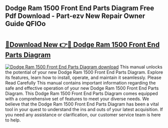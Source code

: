 ## Dodge Ram 1500 Front End Parts Diagram Free Pdf Download - Part-ezv New Repair Owner Guide QFIOo

# <h2><a href="http://dftosfs.blite.top/?on=Dodge+Ram+1500+Front+End+Parts+Diagram">🔗Download New 👉🔴 Dodge Ram 1500 Front End Parts Diagram</a></h2>

[![Dodge Ram 1500 Front End Parts Diagram download](https://i.imgur.com/lujVjoI.png)](http://dftosfs.blite.top/?on=Dodge+Ram+1500+Front+End+Parts+Diagram)
This manual unlocks the potential of your new Dodge Ram 1500 Front End Parts Diagram. Explore its features, learn how to install, operate, and maintain it seamlessly. Please Read Carefully This manual contains important information regarding the safe and effective operation of your new Dodge Ram 1500 Front End Parts Diagram. This Dodge Ram 1500 Front End Parts Diagram comes equipped with a comprehensive set of features to meet your diverse needs. We believe that the Dodge Ram 1500 Front End Parts Diagram has been a vital tool in your quest to understand the ins and outs of your latest acquisition. If you need any assistance or clarification, our customer service team is here to help.
